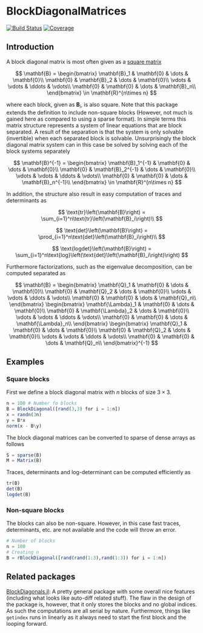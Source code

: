 # BlockDiagonalMatrices

[![Build Status](https://github.com/mipals/BlockDiagonalMatrices.jl/actions/workflows/CI.yml/badge.svg?branch=main)](https://github.com/mipals/BlockDiagonalMatrices.jl/actions/workflows/CI.yml?query=branch%3Amain) 
[![Coverage](https://codecov.io/gh/mipals/BlockDiagonalMatrices.jl/branch/main/graph/badge.svg)](https://codecov.io/gh/mipals/BlockDiagonalMatrices.jl)


## Introduction
A block diagonal matrix is most often given as a [square matrix](https://en.wikipedia.org/wiki/Block_matrix#Block_diagonal_matrices) 

$$
\mathbf{B} = 
\begin{bmatrix}
    \mathbf{B}_1 & \mathbf{0} & \dots & \mathbf{0}\\
    \mathbf{0}   & \mathbf{B}_2 & \dots & \mathbf{0}\\
    \vdots       & \vdots & \ddots & \vdots\\
    \mathbf{0}   & \mathbf{0} & \dots & \mathbf{B}_n\\
\end{bmatrix} \in \mathbf{R}^{n\times n}
$$

where each block, given as $\mathbf{B}_i$, is also square. Note that this package extends the definition to include non-square blocks (However, not much is gained here as compared to using a sparse format). In simple terms this matrix structure represents a system of linear equations that are block separated. A result of the separation is that the system is only solvable (invertible) when each separated block is solvable. Unsurprisingly the block diagonal matrix system can in this case be solved by solving each of the block systems separately

$$
\mathbf{B}^{-1} = 
\begin{bmatrix}
    \mathbf{B}_1^{-1} & \mathbf{0} & \dots & \mathbf{0}\\
    \mathbf{0}   & \mathbf{B}_2^{-1} & \dots & \mathbf{0}\\
    \vdots       & \vdots & \ddots & \vdots\\
    \mathbf{0}   & \mathbf{0} & \dots & \mathbf{B}_n^{-1}\\
\end{bmatrix} \in \mathbf{R}^{n\times n}
$$

In addition, the structure also result in easy computation of traces and determinants as

$$
\text{tr}\left(\mathbf{B}\right) = \sum_{i=1}^n\text{tr}\left(\mathbf{B}_i\right)\\
$$

$$
\text{det}\left(\mathbf{B}\right) = \prod_{i=1}^n\text{det}\left(\mathbf{B}_i\right)\\
$$

$$
\text{logdet}\left(\mathbf{B}\right) = \sum_{i=1}^n\text{log}\left(\text{det}\left(\mathbf{B}_i\right)\right)
$$

Furthermore factorizations, such as the eigenvalue decomposition, can be computed separated as

$$
\mathbf{B} = 
\begin{bmatrix}
    \mathbf{Q}_1 & \mathbf{0} & \dots & \mathbf{0}\\
    \mathbf{0}   & \mathbf{Q}_2 & \dots & \mathbf{0}\\
    \vdots       & \vdots & \ddots & \vdots\\
    \mathbf{0}   & \mathbf{0} & \dots & \mathbf{Q}_n\\
\end{bmatrix}
\begin{bmatrix}
    \mathbf{\Lambda}_1 & \mathbf{0} & \dots & \mathbf{0}\\
    \mathbf{0}   & \mathbf{\Lambda}_2 & \dots & \mathbf{0}\\
    \vdots       & \vdots & \ddots & \vdots\\
    \mathbf{0}   & \mathbf{0} & \dots & \mathbf{\Lambda}_n\\
\end{bmatrix}
\begin{bmatrix}
    \mathbf{Q}_1 & \mathbf{0} & \dots & \mathbf{0}\\
    \mathbf{0}   & \mathbf{Q}_2 & \dots & \mathbf{0}\\
    \vdots       & \vdots & \ddots & \vdots\\
    \mathbf{0}   & \mathbf{0} & \dots & \mathbf{Q}_n\\
\end{bmatrix}^{-1}
$$

## Examples
### Square blocks
First we define a block diagonal matrix with $n$ blocks of size $3\times3$.
```julia
n = 100 # Number fo blocks
B = BlockDiagonal([rand(3,3) for i = 1:n]) 
x = randn(3n)
y = B*x
norm(x - B\y)
```
The block diagonal matrices can be converted to sparse of dense arrays as follows

```julia
S = sparse(B)
M = Matrix(B)
```

Traces, determinants and log-determinant can be computed efficiently as
```julia
tr(B)
det(B)
logdet(B)
```

### Non-square blocks
The blocks can also be non-square. However, in this case fast traces, determinants, etc. are not available and the code will throw an error.
```julia
# Number of blocks
n = 100 
# Creating n
B = rBlockDiagonal([rand(rand(1:3),rand(1:3)) for i = 1:n])
```


## Related packages
[BlockDiagonals.jl](https://github.com/JuliaArrays/BlockDiagonals.jl): A pretty general package with some overall nice features (including what looks like auto-diff related stuff). The flaw in the design of the package is, however, that it only stores the blocks and no global indices. As such the computations are all serial by nature. Furthermore, things like `getindex` runs in linearly as it always need to start the first block and the looping forward.
